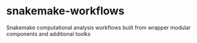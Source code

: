 # snakemake-workflows

Snakemake computational analysis workflows built from wrapper modular components and additional toolks
